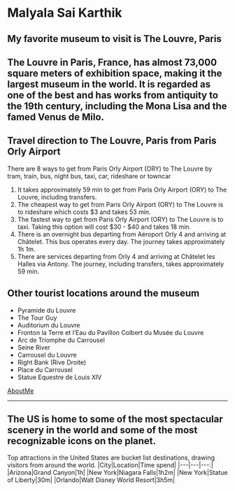 # Malyala Sai Karthik
## My favorite museum to visit is The Louvre, Paris
The Louvre in Paris, France, has almost **73,000 square meters** of exhibition space, making it the **largest museum in the world**. It is regarded as one of the best and has works from **antiquity to the 19th century**, including the Mona Lisa and the famed Venus de Milo.
---
## Travel direction to The Louvre, Paris from Paris Orly Airport
There are 8 ways to get from Paris Orly Airport (ORY) to The Louvre by tram, train, bus, night bus, taxi, car, rideshare or towncar
1. It takes approximately 59 min to get from Paris Orly Airport (ORY) to The Louvre, including transfers.
2. The cheapest way to get from Paris Orly Airport (ORY) to The Louvre is to rideshare which costs $3 and takes 53 min.
3. The fastest way to get from Paris Orly Airport (ORY) to The Louvre is to taxi. Taking this option will cost $30 - $40 and takes 18 min.
4. There is an overnight bus departing from Aéroport Orly 4 and arriving at Châtelet. This bus operates every day. The journey takes approximately 1h 1m.
5. There are services departing from Orly 4 and arriving at Châtelet les Halles via Antony. The journey, including transfers, takes approximately 59 min.
## Other tourist locations around the museum
* Pyramide du Louvre
* The Tour Guy
* Auditorium du Louvre
* Fronton la Terre et l’Eau du Pavillon Colbert du Musée du Louvre
* Arc de Triomphe du Carrousel
* Seine River
* Carrousel du Louvre
* Right Bank (Rive Droite)
* Place du Carrousel
* Statue Equestre de Louis XIV

[AboutMe](https://github.com/MalyalaSaiKarthik/assignment2-malyala/blob/main/AboutMe.md)

---
## The US is home to some of the most spectacular scenery in the world and some of the most recognizable icons on the planet. 
Top attractions in the United States are bucket list destinations, drawing visitors from around the world.
|City|Location|Time spend|
|---|---|---:|
|Arizona|Grand Canyon|1h|
|New York|Niagara Falls|1h2m|
|New York|Statue of Liberty|30m|
|Orlando|Walt Disney World Resort|3h5m|